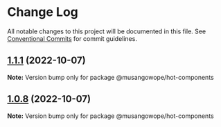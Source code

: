 # Change Log

All notable changes to this project will be documented in this file.
See [Conventional Commits](https://conventionalcommits.org) for commit guidelines.

## [1.1.1](https://github.com/musangowope/stencil-monoropo-starter/compare/v1.0.7...v1.1.1) (2022-10-07)

**Note:** Version bump only for package @musangowope/hot-components





## [1.0.8](https://github.com/musangowope/stencil-monoropo-starter/compare/v1.0.7...v1.0.8) (2022-10-07)

**Note:** Version bump only for package @musangowope/hot-components
